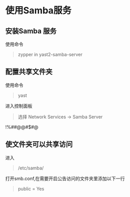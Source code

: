 # 使用Samba服务
## 安装Samba 服务
使用命令
>zypper in yast2-samba-server 
## 配置共享文件夹
使用命令
>yast

进入控制面板
>选择 Network Services -> Samba Server

!%#$%$#@@#$#@
## 使文件夹可以共享访问
进入
>/etc/samba/

打开smb.conf,在需要开启公告访问的文件夹里添加以下一行
>public = Yes
